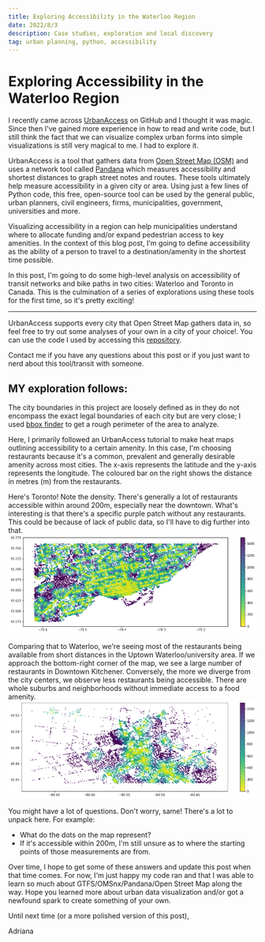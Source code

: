 ```yaml
---
title: Exploring Accessibility in the Waterloo Region
date: 2022/8/3
description: Case studies, exploration and local discovery
tag: urban planning, python, accessibility
---
```


# Exploring Accessibility in the Waterloo Region

I recently came across [UrbanAccess](https://github.com/UDST/urbanaccess) on GitHub and I thought it was magic. Since then I've gained more experience in how to read and write code, but I still think the fact that we can visualize complex urban forms into simple visualizations is still very magical to me. I had to explore it.

UrbanAccess is a tool that gathers data from [Open Street Map (OSM)](https://www.openstreetmap.org/#map=2/63.3/-109.3) and uses a network tool called [Pandana](http://udst.github.io/pandana/) which measures accessibility and shortest distances to graph street notes and routes. These tools ultimately help measure accessibility in a given city or area. Using just a few lines of Python code, this free, open-source tool can be used by the general public, urban planners, civil engineers, firms, municipalities, government, universities and more. 

Visualizing accessibility in a region can help municipalities understand where to allocate funding and/or expand pedestrian access to key amenities. In the context of this blog post, I'm going to define accessibility as the ability of a person to travel to a destination/amenity in the shortest time possible. 

In this post, I'm going to do some high-level analysis on accessibility of transit networks and bike paths in two cities: Waterloo  and Toronto in Canada. This is the culmination of a series of explorations using these tools for the first time, so it's pretty exciting!

---
UrbanAccess supports every city that Open Street Map gathers data in, so feel free to try out some analyses of your own in a city of your choice!. You can use the code I used by accessing this [repository]().

Contact me if you have any questions about this post or if you just want to nerd about this tool/transit with someone.

MY exploration follows:
---
The city boundaries in this project are loosely defined as in they do not encompass the exact legal boundaries of each city but are very close; I used [bbox finder](http://bboxfinder.com/#0.000000,0.000000,0.000000,0.000000) to get a rough perimeter of the area to analyze. 

Here, I primarily followed an UrbanAccess tutorial to make heat maps outlining accessibility to a certain amenity. In this case, I'm choosing restaurants because it's a common, prevalent and generally desirable amenity across most cities. The x-axis represents the latitude and the y-axis represents the longitude. The coloured bar on the right shows the distance in metres (m) from the restaurants.

Here's Toronto! Note the density. There's generally a lot of restaurants accessible within around 200m, especially near the downtown. What's interesting is that there's a specific purple patch without any restaurants. This could be because of lack of public data, so I'll have to dig further into that. 
![restaurant-toronto](./../../public/images/restaurant-toronto.png)

Comparing that to Waterloo, we're seeing most of the restaurants being available from short distances in the Uptown Waterloo/university area. If we approach the bottom-right corner of the map, we see a large number of restaurants in Downtown Kitchener. Conversely, the more we diverge from the city centers, we observe less restaurants being accessible. There are whole suburbs and neighborhoods without immediate access to a food amenity. 
![restaurant-waterloo](./../../public/images/restaurant-waterloo.png)

You might have a lot of questions. Don't worry, same! There's a lot to unpack here. For example: 
- What do the dots on the map represent?
- If it's accessible within 200m, I'm still unsure as to where the starting points of those measurements are from.

Over time, I hope to get some of these answers and update this post when that time comes. For now, I'm just happy my code ran and that I was able to learn so much about GTFS/OMSnx/Pandana/Open Street Map along the way. Hope you learned more about urban data visualization and/or got a newfound spark to create something of your own. 

Until next time (or a more polished version of this post),

Adriana